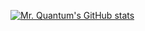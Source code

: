 [![Mr. Quantum's GitHub stats](https://github-readme-stats.vercel.app/api?username=mrquantumoff&show_icons=true&theme=radical)](https://github.com/anuraghazra/github-readme-stats)
